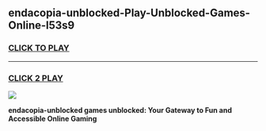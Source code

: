 
## endacopia-unblocked-Play-Unblocked-Games-Online-l53s9
<h3>
<a href="https://premium76.site?title=endacopia-unblocked&ref=25A">CLICK TO PLAY</a></h3>
<hr>

<h3>
<a href="https://premium76.site?title=endacopia-unblocked&ref=25A">CLICK 2 PLAY</a>
  
</h3>

<a href="https://premium76.site?title=endacopia-unblocked&ref=25A"><img src="https://clearcache.store/games.png"></a>


**endacopia-unblocked games unblocked: Your Gateway to Fun and Accessible Online Gaming**
